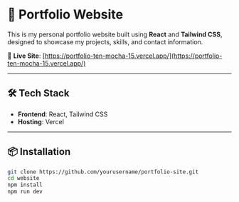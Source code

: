 # 💼 Portfolio Website

This is my personal portfolio website built using **React** and **Tailwind CSS**, designed to showcase my projects, skills, and contact information.

🚀 **Live Site**: [https://portfolio-ten-mocha-15.vercel.app/](https://portfolio-ten-mocha-15.vercel.app/)

---

## 🛠️ Tech Stack

- **Frontend**: React, Tailwind CSS
- **Hosting**: Vercel

---

## 📦 Installation

```bash
git clone https://github.com/yourusername/portfolio-site.git
cd website
npm install
npm run dev
